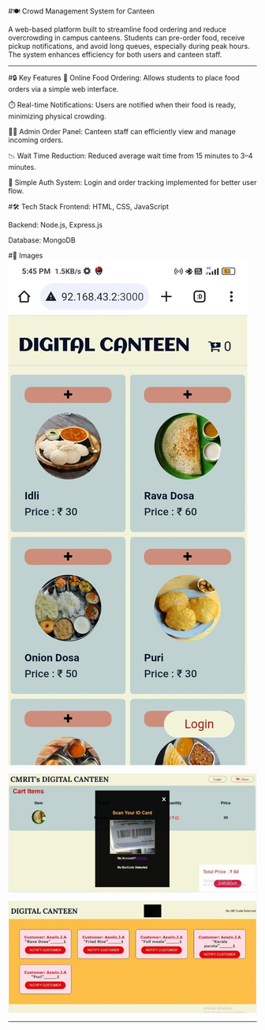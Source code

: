 #🍽️ Crowd Management System for Canteen

A web-based platform built to streamline food ordering and reduce overcrowding in campus canteens. Students can pre-order food, receive pickup notifications, and avoid long queues, especially during peak hours. The system enhances efficiency for both users and canteen staff.

---

#🔒 Key Features
🧾 Online Food Ordering: Allows students to place food orders via a simple web interface.

⏱️ Real-time Notifications: Users are notified when their food is ready, minimizing physical crowding.

👨‍🍳 Admin Order Panel: Canteen staff can efficiently view and manage incoming orders.

📉 Wait Time Reduction: Reduced average wait time from 15 minutes to 3–4 minutes.

🔐 Simple Auth System: Login and order tracking implemented for better user flow.

#🛠️ Tech Stack
Frontend: HTML, CSS, JavaScript

Backend: Node.js, Express.js

Database: MongoDB

#📸 Images
![User Interface](imgs/1.jpeg)

![Login Student Id card](imgs/2.jpeg)

![Admin Interface](imgs/3.jpeg)

---
